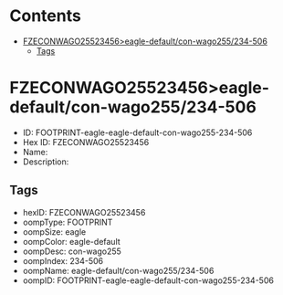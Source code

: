 



Contents
========

* [FZECONWAGO25523456>eagle-default/con-wago255/234-506](#fzeconwago25523456eagle-defaultcon-wago255234-506)
	* [Tags](#tags)

# FZECONWAGO25523456>eagle-default/con-wago255/234-506

- ID: FOOTPRINT-eagle-eagle-default-con-wago255-234-506
- Hex ID: FZECONWAGO25523456
- Name: 
- Description: 

## Tags

- hexID: FZECONWAGO25523456
- oompType: FOOTPRINT
- oompSize: eagle
- oompColor: eagle-default
- oompDesc: con-wago255
- oompIndex: 234-506
- oompName: eagle-default/con-wago255/234-506
- oompID: FOOTPRINT-eagle-eagle-default-con-wago255-234-506
